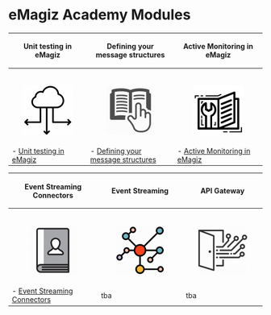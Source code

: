 # eMagiz Academy Modules

| <p align="center">**Unit testing in eMagiz**</p>| <p align="center">**Defining your message structures**</p>| <p align="center">**Active Monitoring in eMagiz**</p>|
| ------ | ------ | ------ |
|<img width=600/><p align="center"><img src="../../img/howto/Deployment_icon.png">|<img width=600/><p align="center"><img src="../../img/howto/BestPractice_icon.jpg"></p>|<img width=600/><p align="center"><img src="../../img/howto/How2_icon.png"></p>|
| - [Unit testing in eMagiz](index-unit-testing-in-emagiz.md)| - [Defining your message structures](index-defining-your-message-structures.md) | - [Active Monitoring in eMagiz](index-active-monitoring-in-emagiz.md) |




| <p align="center">**Event Streaming Connectors**</p>| <p align="center">**Event Streaming**</p>| <p align="center">**API Gateway**</p>|
| ------ | ------ | ------ |
|<img width=800/><p align="center"><img  src="../../img/howto/UserGuide_icon.png"></p>|<img width=800/><p align="center"><img  src="../../img/howto/EventStreaming.png"></p>|<img width=800/><p align="center"><img  src="../../img/howto/API_Gateway.png"></p>|
| - [Event Streaming Connectors](index-event-streaming-connectors.md)| tba | tba|